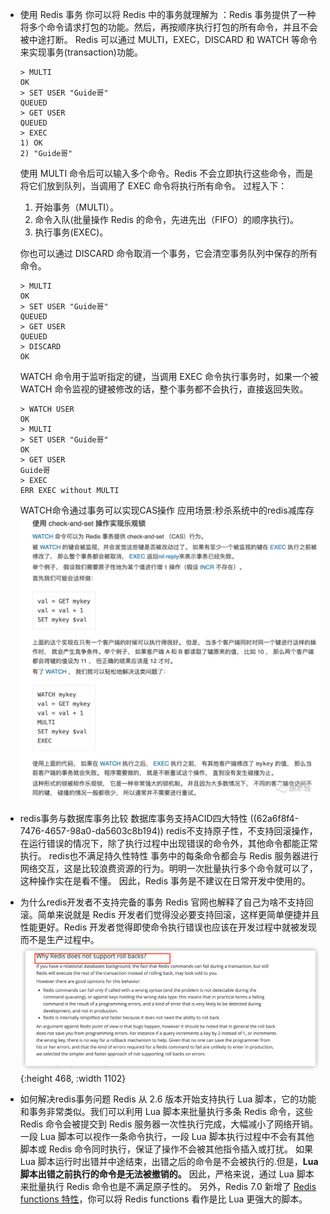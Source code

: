 - 使用 Redis 事务
  你可以将 Redis 中的事务就理解为 ：Redis 事务提供了一种将多个命令请求打包的功能。然后，再按顺序执行打包的所有命令，并且不会被中途打断。
  Redis 可以通过 MULTI，EXEC，DISCARD 和 WATCH 等命令来实现事务(transaction)功能。
  ```
  > MULTI
  OK
  > SET USER "Guide哥"
  QUEUED
  > GET USER
  QUEUED
  > EXEC
  1) OK
  2) "Guide哥"
  ```
  使用 MULTI 命令后可以输入多个命令。Redis 不会立即执行这些命令，而是将它们放到队列，当调用了 EXEC 命令将执行所有命令。
  过程入下：
  1. 开始事务（MULTI）。
  2. 命令入队(批量操作 Redis 的命令，先进先出（FIFO）的顺序执行)。
  3. 执行事务(EXEC)。
  
  你也可以通过 DISCARD 命令取消一个事务，它会清空事务队列中保存的所有命令。
  ```
  > MULTI
  OK
  > SET USER "Guide哥"
  QUEUED
  > GET USER
  QUEUED
  > DISCARD
  OK
  ```
  WATCH 命令用于监听指定的键，当调用 EXEC 命令执行事务时，如果一个被 WATCH 命令监视的键被修改的话，整个事务都不会执行，直接返回失败。
  ```
  > WATCH USER
  OK
  > MULTI
  > SET USER "Guide哥"
  OK
  > GET USER
  Guide哥
  > EXEC
  ERR EXEC without MULTI
  ```
  WATCH命令通过事务可以实现CAS操作
  应用场景:秒杀系统中的redis减库存
  ![image.png](../assets/image_1656724747093_0.png)
- redis事务与数据库事务比较
  数据库事务支持ACID四大特性 ((62a6f8f4-7476-4657-98a0-da5603c8b194))
  redis不支持原子性，不支持回滚操作，在运行错误的情况下，除了执行过程中出现错误的命令外，其他命令都能正常执行。
  redis也不满足持久性特性
  事务中的每条命令都会与 Redis 服务器进行网络交互，这是比较浪费资源的行为。明明一次批量执行多个命令就可以了，这种操作实在是看不懂。
  因此，Redis 事务是不建议在日常开发中使用的。
- 为什么redis开发者不支持完备的事务
  Redis 官网也解释了自己为啥不支持回滚。简单来说就是 Redis 开发者们觉得没必要支持回滚，这样更简单便捷并且性能更好。Redis 开发者觉得即使命令执行错误也应该在开发过程中就被发现而不是生产过程中。
  ![image.png](../assets/image_1655820969412_0.png){:height 468, :width 1102}
- 如何解决redis事务问题
  Redis 从 2.6 版本开始支持执行 Lua 脚本，它的功能和事务非常类似。我们可以利用 Lua 脚本来批量执行多条 Redis 命令，这些 Redis 命令会被提交到 Redis 服务器一次性执行完成，大幅减小了网络开销。
  一段 Lua 脚本可以视作一条命令执行，一段 Lua 脚本执行过程中不会有其他脚本或 Redis 命令同时执行，保证了操作不会被其他指令插入或打扰。
  如果 Lua 脚本运行时出错并中途结束，出错之后的命令是不会被执行的.但是，**Lua脚本出错之前执行的命令是无法被撤销的。**
  因此，严格来说，通过 Lua 脚本来批量执行 Redis 命令也是不满足原子性的。
  另外，Redis 7.0 新增了 [Redis functions 特性](https://redis.io/docs/manual/programmability/functions-intro/)，你可以将 Redis functions 看作是比 Lua 更强大的脚本。